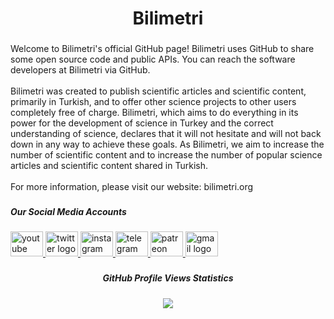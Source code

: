<h1 align="center">Bilimetri</h1>

###

<p align="left">Welcome to Bilimetri's official GitHub page! Bilimetri uses GitHub to share some open source code and public APIs. You can reach the software developers at Bilimetri via GitHub.<br><br>Bilimetri was created to publish scientific articles and scientific content, primarily in Turkish, and to offer other science projects to other users completely free of charge. Bilimetri, which aims to do everything in its power for the development of science in Turkey and the correct understanding of science, declares that it will not hesitate and will not back down in any way to achieve these goals. As Bilimetri, we aim to increase the number of scientific content and to increase the number of popular science articles and scientific content shared in Turkish.<br><br>For more information, please visit our website: bilimetri.org</p>

###

<h5 align="left">Our Social Media Accounts</h5>

###

<div align="left">
  <a href="https://www.youtube.com/channel/UCsRUj_SL6wBmRMNxn6gQu7A" target="_blank">
    <img src="https://raw.githubusercontent.com/maurodesouza/profile-readme-generator/master/src/assets/icons/social/youtube/default.svg" width="52" height="40" alt="youtube logo"  />
  </a>
  <a href="https://twitter.com/bilimetri" target="_blank">
    <img src="https://raw.githubusercontent.com/maurodesouza/profile-readme-generator/master/src/assets/icons/social/twitter/default.svg" width="52" height="40" alt="twitter logo"  />
  </a>
  <a href="https://www.instagram.com/bilimetri" target="_blank">
    <img src="https://raw.githubusercontent.com/maurodesouza/profile-readme-generator/master/src/assets/icons/social/instagram/default.svg" width="52" height="40" alt="instagram logo"  />
  </a>
  <a href="https://t.me/bilimetri" target="_blank">
    <img src="https://raw.githubusercontent.com/maurodesouza/profile-readme-generator/master/src/assets/icons/social/telegram/default.svg" width="52" height="40" alt="telegram logo"  />
  </a>
  <a href="https://patreon.com/bilimetri" target="_blank">
    <img src="https://raw.githubusercontent.com/maurodesouza/profile-readme-generator/master/src/assets/icons/social/patreon/default.svg" width="52" height="40" alt="patreon logo"  />
  </a>
  <a href="mailto:iletisim@bilimetri.org" target="_blank">
    <img src="https://raw.githubusercontent.com/maurodesouza/profile-readme-generator/master/src/assets/icons/social/gmail/default.svg" width="52" height="40" alt="gmail logo"  />
  </a>
</div>

###

<h5 align="center">GitHub Profile Views Statistics</h5>

###

<div align="center">
  <img src="https://profile-counter.glitch.me/Bilimetri/count.svg?"  />
</div>

###
